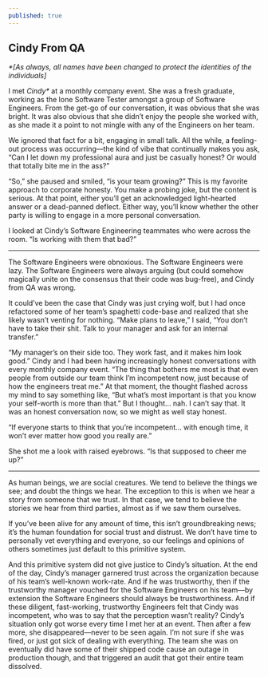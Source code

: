 ```yaml
---
published: true
---
```

## **Cindy From QA**

_*[As always, all names have been changed to protect the identities of the individuals]_

I met _Cindy*_ at a monthly company event. She was a fresh graduate, working as the lone Software Tester amongst a group of Software Engineers. From the get-go of our conversation, it was obvious that she was bright. It was also obvious that she didn’t enjoy the people she worked with, as she made it a point to not mingle with any of the Engineers on her team. 

We ignored that fact for a bit, engaging in small talk. All the while, a feeling-out process was occurring—the kind of vibe that continually makes you ask, “Can I let down my professional aura and just be casually honest? Or would that totally bite me in the ass?”

“So,” she paused and smiled, “is your team growing?” This is my favorite approach to corporate honesty. You make a probing joke, but the content is serious. At that point, either you’ll get an acknowledged light-hearted answer or a dead-panned deflect. Either way, you’ll know whether the other party is willing to engage in a more personal conversation.

I looked at Cindy’s Software Engineering teammates who were across the room. “Is working with them that bad?”

***

The Software Engineers were obnoxious. The Software Engineers were lazy. The Software Engineers were always arguing (but could somehow magically unite on the consensus that their code was bug-free), and Cindy from QA was wrong.

It could’ve been the case that Cindy was just crying wolf, but I had once refactored some of her team’s spaghetti code-base and realized that she likely wasn’t venting for nothing.
“Make plans to leave,” I said, “You don’t have to take their shit. Talk to your manager and ask for an internal transfer.”

“My manager’s on their side too. They work fast, and it makes him look good.” Cindy and I had been having increasingly honest conversations with every monthly company event. “The thing that bothers me most is that even people from outside our team think I’m incompetent now, just because of how the engineers treat me.”
At that moment, the thought flashed across my mind to say something like, “But what’s most important is that you know your self-worth is more than that.” But I thought… nah. I can’t say that. It was an honest conversation now, so we might as well stay honest.

“If everyone starts to think that you’re incompetent… with enough time, it won’t ever matter how good you really are.”

She shot me a look with raised eyebrows. “Is that supposed to cheer me up?”

***

As human beings, we are social creatures. We tend to believe the things we see; and doubt the things we hear. The exception to this is when we hear a story from someone that we trust. In that case, we tend to believe the stories we hear from third parties, almost as if we saw them ourselves.

If you’ve been alive for any amount of time, this isn’t groundbreaking news; it’s the human foundation for social trust and distrust. We don’t have time to personally vet everything and everyone, so our feelings and opinions of others sometimes just default to this primitive system. 

And this primitive system did not give justice to Cindy’s situation. At the end of the day, Cindy’s manager garnered trust across the organization because of his team’s well-known work-rate. And if he was trustworthy, then if the trustworthy manager vouched for the Software Engineers on his team—by extension the Software Engineers should always be trustworthiness. And if these diligent, fast-working, trustworthy Engineers felt that Cindy was incompetent, who was to say that the perception wasn’t reality? 
Cindy’s situation only got worse every time I met her at an event. Then after a few more, she disappeared—never to be seen again. I’m not sure if she was fired, or just got sick of dealing with everything. The team she was on eventually did have some of their shipped code cause an outage in production though, and that triggered an audit that got their entire team dissolved. 
